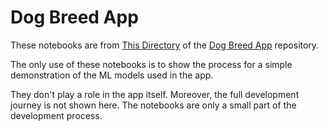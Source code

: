 # Dog Breed App

These notebooks are from [This Directory](https://github.com/aka-vm/Dog-Breed-App/blob/340aec5607b6530ad312487f0eda81aae6f78ee7/ml-dev) of the [Dog Breed App](aka-vm/Dog-Breed-App) repository.

The only use of these notebooks is to show the process for a simple demonstration of the ML models used in the app.

They don't play a role in the app itself. Moreover, the full development journey is not shown here. The notebooks are only a small part of the development process.